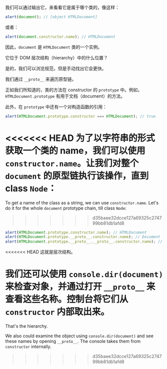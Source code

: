 
我们可以通过输出它，来看看它是属于哪个类的，像这样：

```js run
alert(document); // [object HTMLDocument]
```

或者：

```js run
alert(document.constructor.name); // HTMLDocument
```

因此，`document` 是 `HTMLDocument` 类的一个实例。

它位于 DOM 层次结构（hierarchy）中的什么位置？

是的，我们可以浏览规范，但是手动找出它会更快。

我们通过 `__proto__` 来遍历原型链。

正如我们所知道的，类的方法在 constructor 的 `prototype` 中。例如，`HTMLDocument.prototype` 有用于文档（document）的方法。

此外，在 `prototype` 中还有一个对构造函数的引用：

```js run
alert(HTMLDocument.prototype.constructor === HTMLDocument); // true
```

<<<<<<< HEAD
为了以字符串的形式获取一个类的 name，我们可以使用 `constructor.name`。让我们对整个 `document` 的原型链执行该操作，直到 class `Node`：
=======
To get a name of the class as a string, we can use `constructor.name`. Let's do it for the whole `document` prototype chain, till class `Node`:
>>>>>>> d35baee32dcce127a69325c274799bb81db1afd8

```js run
alert(HTMLDocument.prototype.constructor.name); // HTMLDocument
alert(HTMLDocument.prototype.__proto__.constructor.name); // Document
alert(HTMLDocument.prototype.__proto__.__proto__.constructor.name); // Node
```

<<<<<<< HEAD
这就是层次结构。

我们还可以使用 `console.dir(document)` 来检查对象，并通过打开 `__proto__` 来查看这些名称。控制台将它们从 `constructor` 内部取出来。
=======
That's the hierarchy.

We also could examine the object using `console.dir(document)` and see these names by opening `__proto__`. The console takes them from `constructor` internally.
>>>>>>> d35baee32dcce127a69325c274799bb81db1afd8

